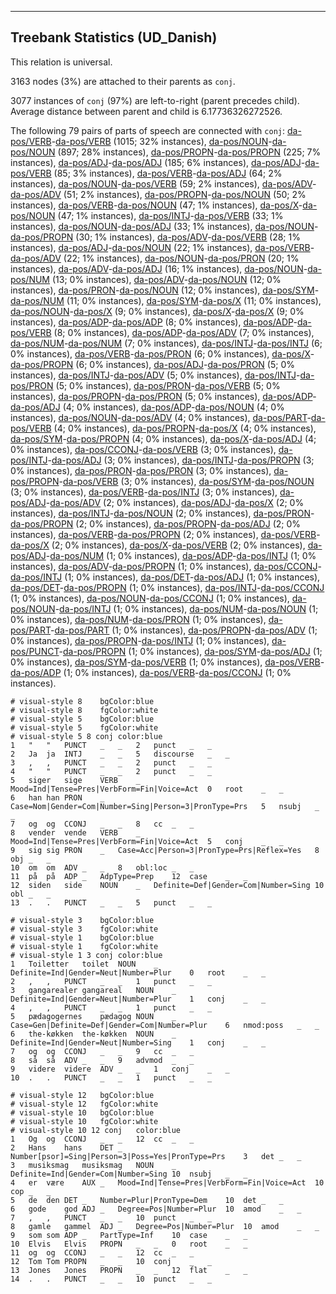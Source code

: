 

--------------------------------------------------------------------------------

## Treebank Statistics (UD_Danish)

This relation is universal.

3163 nodes (3%) are attached to their parents as `conj`.

3077 instances of `conj` (97%) are left-to-right (parent precedes child).
Average distance between parent and child is 6.17736326272526.

The following 79 pairs of parts of speech are connected with `conj`: [da-pos/VERB]()-[da-pos/VERB]() (1015; 32% instances), [da-pos/NOUN]()-[da-pos/NOUN]() (897; 28% instances), [da-pos/PROPN]()-[da-pos/PROPN]() (225; 7% instances), [da-pos/ADJ]()-[da-pos/ADJ]() (185; 6% instances), [da-pos/ADJ]()-[da-pos/VERB]() (85; 3% instances), [da-pos/VERB]()-[da-pos/ADJ]() (64; 2% instances), [da-pos/NOUN]()-[da-pos/VERB]() (59; 2% instances), [da-pos/ADV]()-[da-pos/ADV]() (51; 2% instances), [da-pos/PROPN]()-[da-pos/NOUN]() (50; 2% instances), [da-pos/VERB]()-[da-pos/NOUN]() (47; 1% instances), [da-pos/X]()-[da-pos/NOUN]() (47; 1% instances), [da-pos/INTJ]()-[da-pos/VERB]() (33; 1% instances), [da-pos/NOUN]()-[da-pos/ADJ]() (33; 1% instances), [da-pos/NOUN]()-[da-pos/PROPN]() (30; 1% instances), [da-pos/ADV]()-[da-pos/VERB]() (28; 1% instances), [da-pos/ADJ]()-[da-pos/NOUN]() (22; 1% instances), [da-pos/VERB]()-[da-pos/ADV]() (22; 1% instances), [da-pos/NOUN]()-[da-pos/PRON]() (20; 1% instances), [da-pos/ADV]()-[da-pos/ADJ]() (16; 1% instances), [da-pos/NOUN]()-[da-pos/NUM]() (13; 0% instances), [da-pos/ADV]()-[da-pos/NOUN]() (12; 0% instances), [da-pos/PRON]()-[da-pos/NOUN]() (12; 0% instances), [da-pos/SYM]()-[da-pos/NUM]() (11; 0% instances), [da-pos/SYM]()-[da-pos/X]() (11; 0% instances), [da-pos/NOUN]()-[da-pos/X]() (9; 0% instances), [da-pos/X]()-[da-pos/X]() (9; 0% instances), [da-pos/ADP]()-[da-pos/ADP]() (8; 0% instances), [da-pos/ADP]()-[da-pos/VERB]() (8; 0% instances), [da-pos/ADP]()-[da-pos/ADV]() (7; 0% instances), [da-pos/NUM]()-[da-pos/NUM]() (7; 0% instances), [da-pos/INTJ]()-[da-pos/INTJ]() (6; 0% instances), [da-pos/VERB]()-[da-pos/PRON]() (6; 0% instances), [da-pos/X]()-[da-pos/PROPN]() (6; 0% instances), [da-pos/ADJ]()-[da-pos/PRON]() (5; 0% instances), [da-pos/INTJ]()-[da-pos/ADV]() (5; 0% instances), [da-pos/INTJ]()-[da-pos/PRON]() (5; 0% instances), [da-pos/PRON]()-[da-pos/VERB]() (5; 0% instances), [da-pos/PROPN]()-[da-pos/PRON]() (5; 0% instances), [da-pos/ADP]()-[da-pos/ADJ]() (4; 0% instances), [da-pos/ADP]()-[da-pos/NOUN]() (4; 0% instances), [da-pos/NOUN]()-[da-pos/ADV]() (4; 0% instances), [da-pos/PART]()-[da-pos/VERB]() (4; 0% instances), [da-pos/PROPN]()-[da-pos/X]() (4; 0% instances), [da-pos/SYM]()-[da-pos/PROPN]() (4; 0% instances), [da-pos/X]()-[da-pos/ADJ]() (4; 0% instances), [da-pos/CCONJ]()-[da-pos/VERB]() (3; 0% instances), [da-pos/INTJ]()-[da-pos/ADJ]() (3; 0% instances), [da-pos/INTJ]()-[da-pos/PROPN]() (3; 0% instances), [da-pos/PRON]()-[da-pos/PRON]() (3; 0% instances), [da-pos/PROPN]()-[da-pos/VERB]() (3; 0% instances), [da-pos/SYM]()-[da-pos/NOUN]() (3; 0% instances), [da-pos/VERB]()-[da-pos/INTJ]() (3; 0% instances), [da-pos/ADJ]()-[da-pos/ADV]() (2; 0% instances), [da-pos/ADJ]()-[da-pos/X]() (2; 0% instances), [da-pos/INTJ]()-[da-pos/NOUN]() (2; 0% instances), [da-pos/PRON]()-[da-pos/PROPN]() (2; 0% instances), [da-pos/PROPN]()-[da-pos/ADJ]() (2; 0% instances), [da-pos/VERB]()-[da-pos/PROPN]() (2; 0% instances), [da-pos/VERB]()-[da-pos/X]() (2; 0% instances), [da-pos/X]()-[da-pos/VERB]() (2; 0% instances), [da-pos/ADJ]()-[da-pos/NUM]() (1; 0% instances), [da-pos/ADP]()-[da-pos/INTJ]() (1; 0% instances), [da-pos/ADV]()-[da-pos/PROPN]() (1; 0% instances), [da-pos/CCONJ]()-[da-pos/INTJ]() (1; 0% instances), [da-pos/DET]()-[da-pos/ADJ]() (1; 0% instances), [da-pos/DET]()-[da-pos/PROPN]() (1; 0% instances), [da-pos/INTJ]()-[da-pos/CCONJ]() (1; 0% instances), [da-pos/NOUN]()-[da-pos/CCONJ]() (1; 0% instances), [da-pos/NOUN]()-[da-pos/INTJ]() (1; 0% instances), [da-pos/NUM]()-[da-pos/NOUN]() (1; 0% instances), [da-pos/NUM]()-[da-pos/PRON]() (1; 0% instances), [da-pos/PART]()-[da-pos/PART]() (1; 0% instances), [da-pos/PROPN]()-[da-pos/ADV]() (1; 0% instances), [da-pos/PROPN]()-[da-pos/INTJ]() (1; 0% instances), [da-pos/PUNCT]()-[da-pos/PROPN]() (1; 0% instances), [da-pos/SYM]()-[da-pos/ADJ]() (1; 0% instances), [da-pos/SYM]()-[da-pos/VERB]() (1; 0% instances), [da-pos/VERB]()-[da-pos/ADP]() (1; 0% instances), [da-pos/VERB]()-[da-pos/CCONJ]() (1; 0% instances).


~~~ conllu
# visual-style 8	bgColor:blue
# visual-style 8	fgColor:white
# visual-style 5	bgColor:blue
# visual-style 5	fgColor:white
# visual-style 5 8 conj	color:blue
1	"	"	PUNCT	_	_	2	punct	_	_
2	Ja	ja	INTJ	_	_	5	discourse	_	_
3	,	,	PUNCT	_	_	2	punct	_	_
4	"	"	PUNCT	_	_	2	punct	_	_
5	siger	sige	VERB	_	Mood=Ind|Tense=Pres|VerbForm=Fin|Voice=Act	0	root	_	_
6	han	han	PRON	_	Case=Nom|Gender=Com|Number=Sing|Person=3|PronType=Prs	5	nsubj	_	_
7	og	og	CCONJ	_	_	8	cc	_	_
8	vender	vende	VERB	_	Mood=Ind|Tense=Pres|VerbForm=Fin|Voice=Act	5	conj	_	_
9	sig	sig	PRON	_	Case=Acc|Person=3|PronType=Prs|Reflex=Yes	8	obj	_	_
10	om	om	ADV	_	_	8	obl:loc	_	_
11	på	på	ADP	_	AdpType=Prep	12	case	_	_
12	siden	side	NOUN	_	Definite=Def|Gender=Com|Number=Sing	10	obl	_	_
13	.	.	PUNCT	_	_	5	punct	_	_

~~~


~~~ conllu
# visual-style 3	bgColor:blue
# visual-style 3	fgColor:white
# visual-style 1	bgColor:blue
# visual-style 1	fgColor:white
# visual-style 1 3 conj	color:blue
1	Toiletter	toilet	NOUN	_	Definite=Ind|Gender=Neut|Number=Plur	0	root	_	_
2	,	,	PUNCT	_	_	1	punct	_	_
3	gangarealer	gangareal	NOUN	_	Definite=Ind|Gender=Neut|Number=Plur	1	conj	_	_
4	,	,	PUNCT	_	_	1	punct	_	_
5	pædagogernes	pædagog	NOUN	_	Case=Gen|Definite=Def|Gender=Com|Number=Plur	6	nmod:poss	_	_
6	the-køkken	the-køkken	NOUN	_	Definite=Ind|Gender=Neut|Number=Sing	1	conj	_	_
7	og	og	CCONJ	_	_	9	cc	_	_
8	så	så	ADV	_	_	9	advmod	_	_
9	videre	videre	ADV	_	_	1	conj	_	_
10	.	.	PUNCT	_	_	1	punct	_	_

~~~


~~~ conllu
# visual-style 12	bgColor:blue
# visual-style 12	fgColor:white
# visual-style 10	bgColor:blue
# visual-style 10	fgColor:white
# visual-style 10 12 conj	color:blue
1	Og	og	CCONJ	_	_	12	cc	_	_
2	Hans	hans	DET	_	Number[psor]=Sing|Person=3|Poss=Yes|PronType=Prs	3	det	_	_
3	musiksmag	musiksmag	NOUN	_	Definite=Ind|Gender=Com|Number=Sing	10	nsubj	_	_
4	er	være	AUX	_	Mood=Ind|Tense=Pres|VerbForm=Fin|Voice=Act	10	cop	_	_
5	de	den	DET	_	Number=Plur|PronType=Dem	10	det	_	_
6	gode	god	ADJ	_	Degree=Pos|Number=Plur	10	amod	_	_
7	,	,	PUNCT	_	_	10	punct	_	_
8	gamle	gammel	ADJ	_	Degree=Pos|Number=Plur	10	amod	_	_
9	som	som	ADP	_	PartType=Inf	10	case	_	_
10	Elvis	Elvis	PROPN	_	_	0	root	_	_
11	og	og	CCONJ	_	_	12	cc	_	_
12	Tom	Tom	PROPN	_	_	10	conj	_	_
13	Jones	Jones	PROPN	_	_	12	flat	_	_
14	.	.	PUNCT	_	_	10	punct	_	_

~~~


